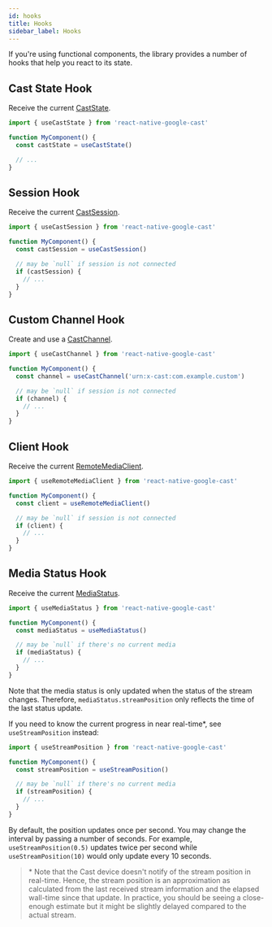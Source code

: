 ```yaml
---
id: hooks
title: Hooks
sidebar_label: Hooks
---
```


If you're using functional components, the library provides a number of hooks that help you react to its state.

## Cast State Hook

Receive the current [CastState](../api/enums/caststate).

```js
import { useCastState } from 'react-native-google-cast'

function MyComponent() {
  const castState = useCastState()

  // ...
}
```

## Session Hook

Receive the current [CastSession](../api/classes/castsession).

```js
import { useCastSession } from 'react-native-google-cast'

function MyComponent() {
  const castSession = useCastSession()

  // may be `null` if session is not connected
  if (castSession) {
    // ...
  }
}
```

## Custom Channel Hook

Create and use a [CastChannel](../api/classes/castchannel).

```js
import { useCastChannel } from 'react-native-google-cast'

function MyComponent() {
  const channel = useCastChannel('urn:x-cast:com.example.custom')

  // may be `null` if session is not connected
  if (channel) {
    // ...
  }
}
```

## Client Hook

Receive the current [RemoteMediaClient](../api/classes/remotemediaclient).

```js
import { useRemoteMediaClient } from 'react-native-google-cast'

function MyComponent() {
  const client = useRemoteMediaClient()

  // may be `null` if session is not connected
  if (client) {
    // ...
  }
}
```

## Media Status Hook

Receive the current [MediaStatus](../api/interfaces/mediastatus).

```js
import { useMediaStatus } from 'react-native-google-cast'

function MyComponent() {
  const mediaStatus = useMediaStatus()

  // may be `null` if there's no current media
  if (mediaStatus) {
    // ...
  }
}
```

Note that the media status is only updated when the status of the stream changes. Therefore, `mediaStatus.streamPosition` only reflects the time of the last status update.

If you need to know the current progress in near real-time\*, see `useStreamPosition` instead:

```js
import { useStreamPosition } from 'react-native-google-cast'

function MyComponent() {
  const streamPosition = useStreamPosition()

  // may be `null` if there's no current media
  if (streamPosition) {
    // ...
  }
}
```

By default, the position updates once per second. You may change the interval by passing a number of seconds. For example, `useStreamPosition(0.5)` updates twice per second while `useStreamPosition(10)` would only update every 10 seconds.

> \* Note that the Cast device doesn't notify of the stream position in real-time. Hence, the stream position is an approximation as calculated from the last received stream information and the elapsed wall-time since that update. In practice, you should be seeing a close-enough estimate but it might be slightly delayed compared to the actual stream.
